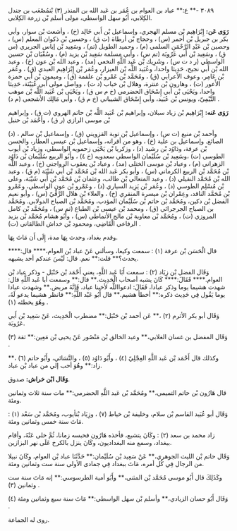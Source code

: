 ٣٠٨٩ -** ع:** عباد بن العوام بن عُمَر بن عَبد الله بن المنذر (٣) بْنمُصْعَب بن جندل الكِلابي، أَبُو سهل الواسطي، مولى أسلم بْن زرعة الكِلابي.

**رَوَى عَن:** إِبْرَاهِيم بْن مسلم الهجري، وإسماعيل بْن أَبي خَالِد (خ) ، وأشعث بْن سوار، وأبي بكر بن جبريل بْن أحمر (س) ، وحجاج بْن أرطاة (ت ق) ، وحسين بْن ذكوان المعلم (س) ، وحصين بْن عَبْدِ الرَّحْمَنِ السلمي (م) ، وحميد الطويل (تم) ، وسَعِيد بْن إياس الجريري (س ق) ، وسَعِيد بْن أَبي عَرُوبَة (تم س) ، وأبي مسلمة سَعِيد بْن يزيد (م) ، وسُفْيَان بْن حسين الواسطي (ر د ت س) ، وشَرِيك بْن عَبد اللَّهِ النخعي (مد) ، وعبد الله بْن عون (خ) ، وعبد الله بْن أَبي نجيح، حَدِيثا واحدا، وعُبَيد اللَّه بْن العيزار، وعُمَر بْن إِبْرَاهِيم العبدي (ق) ، وعُمَر بْن عَامِر، وعوف الأعرابي (ق) ، ومُحَمَّد بْن عَمْرو بْن علقمة (ق) ، وميمون بْن أَبي حمزة الأَعور (ت) ، وهارون بْن عنترة، وهلال بْن خباب (د ت) ، وواصل مولى أبي عُيَيْنَة، حَدِيثا واحدا، ويَحْيَى بْن أَبي إِسْحَاق الحضرمي (خ م س ق) ، ويَحْيَى بْن عُبَيد اللَّه بْن موهب التَّيْمِيّ، ويونس بْن عُبَيد، وأبي إِسْحَاق الشيباني (خ م ق) ، وأبي مَالِك الأشجعي (م د) .

**رَوَى عَنه:** إِبْرَاهِيم بْن زياد سبلان، وإبراهيم بْن عُبَيد اللَّه بْن حاتم الهروي (ت ق) ، وإبراهيم بْن موسى الرازي (ر ق) ، وأَحْمَد بْن حنبل

(د) ، وأحمد بْن منيع (ت س) ، وإسماعيل بْن توبة القزويني (ق) ، وإسماعيل بْن سالم الصائغ. وإسماعيل بن علية (خ) ، وهو من أقرانه، وإسماعيل بْن عيسى العطار، والحسن بْن عرفة، ودَاوُد بْن رشيد (د) ، وزكريا بْن يَحْيَى زحمويه الواسطي، وزياد بْن أيوب الطوسي (ت) ،وسَعِيد بْن سُلَيْمان الواسطي سعدويه (خ ٤) ، وأَبُو الربيع سُلَيْمان بْن دَاوُد الزهراني (م) ، وعباد بْن موسى الختلي (مد) ، وعباد بْن يعقوب الرواجني (خ) ، وعبد اللَّه بْن مُحَمَّد بْن الربيع الكرماني (س) ، وأبو بكر عَبد الله بْن مُحَمَّد بْن أَبي شَيْبَة (م ق) ، وعبد الله بْن مُحَمَّد النفيلي (د) ، وعبد المتعالي بْن طالب، وعثمان بْن مُحَمَّد بْن أَبي شَيْبَة، وعلى بْن مُسْلِم الطوسي (د) ، وعُمَر بْن يَزِيد السياري (د) ، وعَمْرو بْن عون الواسطي، وعَمْرو بْن مُحَمَّد الناقد، وعِمْران بْن ميسرة المنقري (خ) ، والعلاء بْن هلال الرَّقِّيّ (س) ، وأبو نعيم الفضل بْن دكين، ومُحَمَّد بْن حاتم بْن سُلَيْمان المؤدب، ومُحَمَّد بْن الصباح الدولابي. ومُحَمَّد بن الصباح الجرجرائي (ق) ، ومحمد بْن عيسى بْن الطباع (تم س) ، ومُحَمَّد بْن كامل المروزي (ت) ، ومُحَمَّد بْن معاوية بْن مالج الأنماطي (س) ، وأَبُو هشام مُحَمَّد بْن يزيد الرفاعي الْقَاضِي، ومحمود بْن خداش الطالقاني (ت) .

وقدم بغداد، وحدث بِهَا مدة، إِلَى أَن مَاتَ بِهَا.

قال الْحَسَن بْن عرفة (١) : سمعت وكيعا، وسألني عَنْ عباد بْن العوام،**** قال:**** يحدث؟** قلت:** نعم. قال: لَيْسَ عندكم أحد يشبهه.

وَقَال الفضل بْن زِيَاد (٢) : سمعت أَبَا عَبد اللَّهِ، يعني أَحْمَد بْن حَنْبَل - وذكر عباد بْن العوام.**** فَقَالَ:**** كَانَ يشبه أصحاب الْحَدِيث.** قال:** وسمعت أبا عَبد اللَّهِ قال: شهدت هشيما يوما وذكر عبادا، فَقَالَ: ادعوااللَّه لأخينا عباد، فَإِنَّهُ مريض.** وشهدت عبادا يوما يَقُول فِي حَدِيث ذكره:** أخطأ هشيم.** قال أَبُو عَبْد اللَّهِ:** فانظر هشيما يدعو لَهُ، وهُوَ يخطئه (١) .

وَقَال أبو بكر الأثرم (٢) ،** عَن أحمد بْن حَنْبَل:** مضطرب الْحَدِيث، عَنْ سَعِيد بْن أَبي عَرُوبَة.

وَقَال المفضل بن غسان الغلابي،** وعبد الخالق بْن مَنْصُور عَنْ يحيى بْن مَعِين:** ثقة (٣) .

وكذلك قال أَحْمَد بْن عَبد اللَّهِ العِجْلِيّ (٤) ، وأَبُو دَاوُد (٥) ، والنَّسَائي، وأَبُو حاتم (٦) ،** زاد:** وهُوَ أحب إلي من عباد بْن عباد.

**وَقَال ابْن خراش:** صدوق.

قال هَارُون بْن حاتم التميمي،** ومُحَمَّد بْن عَبد اللَّهِ الحضرمي:** مات سنة ثلاث وثمانين ومئة.

وَقَال أبو عُبَيد القاسم بْن سلام، وخليفة بْن خياط (٧) ، وزِيَاد بْنأيوب، ومُحَمَّد بْن سَعْد (١) : مَاتَ سنة خمس وثمانين ومئة.

زاد محمد بن سعد (٢) : وكَانَ يتشيع، فأخذه هَارُون فحبسه زمانا، ثُمَّ خلى عَنْهُ، وأقام ببغداد، وسمع منه البغداديون، وكَانَ ينزل بالكرخ عَلَى نهر البزازين.

وَقَال حاتم بْن الليث الجوهري،** عَنْ سَعِيد بْن سُلَيْمان:** حَدَّثَنَا عباد بْن العوام، وكَانَ نبيلا من الرجال فِي كُل أمره، مَاتَ ببغداد فِي جمادى الأولى سنة ست وثمانين ومئة.

وكَذَلِكَ قال أَبُو موسى مُحَمَّد بْن المثنى،** وأَبُو أمية الطرسوسي:** إنه مَاتَ سنة ست وثمانين (٣) .

وَقَال أَبُو حسان الزيادي،** وأسلم بْن سهل الواسطي:** مَاتَ سنة سبع وثمانين ومئة (٤) .

روى له الجماعة.